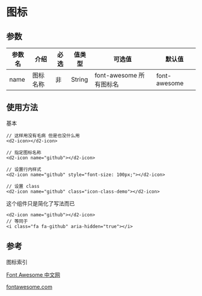 # 图标

## 参数

| 参数名 | 介绍 | 必选 | 值类型 | 可选值 | 默认值 |
| --- | --- | --- | --- | --- | --- |
| name | 图标名称 | 非 | String | font-awesome 所有图标名 | font-awesome |

## 使用方法

基本

``` vue
// 这样用没有毛病 但是也没什么用
<d2-icon></d2-icon>

// 指定图标名称
<d2-icon name="github"></d2-icon>

// 设置行内样式
<d2-icon name="github" style="font-size: 100px;"></d2-icon>

// 设置 class
<d2-icon name="github" class="icon-class-demo"></d2-icon>
```

这个组件只是简化了写法而已

``` vue
<d2-icon name="github"></d2-icon>
// 等同于
<i class="fa fa-github" aria-hidden="true"></i>
```

## 参考

图标索引

[Font Awesome 中文网](http://www.fontawesome.com.cn/faicons/)

[fontawesome.com](https://fontawesome.com/icons?d=gallery)